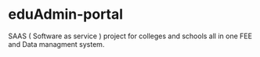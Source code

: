 # eduAdmin-portal

SAAS ( Software as service ) project for colleges and schools all in one FEE and Data managment system.